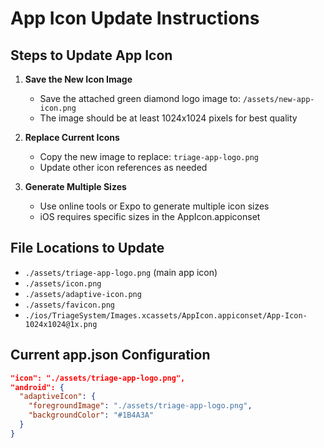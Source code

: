 # App Icon Update Instructions

## Steps to Update App Icon

1. **Save the New Icon Image**
   - Save the attached green diamond logo image to: `/assets/new-app-icon.png`
   - The image should be at least 1024x1024 pixels for best quality

2. **Replace Current Icons**
   - Copy the new image to replace: `triage-app-logo.png`
   - Update other icon references as needed

3. **Generate Multiple Sizes**
   - Use online tools or Expo to generate multiple icon sizes
   - iOS requires specific sizes in the AppIcon.appiconset

## File Locations to Update
- `./assets/triage-app-logo.png` (main app icon)
- `./assets/icon.png` 
- `./assets/adaptive-icon.png`
- `./assets/favicon.png`
- `./ios/TriageSystem/Images.xcassets/AppIcon.appiconset/App-Icon-1024x1024@1x.png`

## Current app.json Configuration
```json
"icon": "./assets/triage-app-logo.png",
"android": {
  "adaptiveIcon": {
    "foregroundImage": "./assets/triage-app-logo.png",
    "backgroundColor": "#1B4A3A"
  }
}
```
